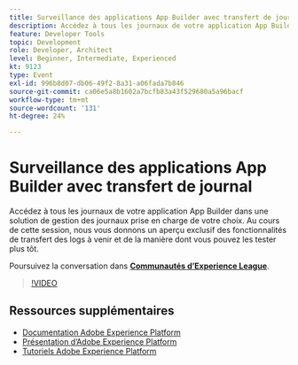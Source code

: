 ```yaml
---
title: Surveillance des applications App Builder avec transfert de journal
description: Accédez à tous les journaux de votre application App Builder dans une solution de gestion des journaux prise en charge de votre choix. Au cours de cette session, nous vous donnons un aperçu exclusif des fonctionnalités de transfert des logs à venir et de la manière dont vous pouvez les tester plus tôt.
feature: Developer Tools
topic: Development
role: Developer, Architect
level: Beginner, Intermediate, Experienced
kt: 9123
type: Event
exl-id: 996b8d07-db06-49f2-8a31-a06fada7b846
source-git-commit: ca06e5a8b1602a7bcfb83a43f529680a5a96bacf
workflow-type: tm+mt
source-wordcount: '131'
ht-degree: 24%

---
```


# Surveillance des applications App Builder avec transfert de journal

Accédez à tous les journaux de votre application App Builder dans une solution de gestion des journaux prise en charge de votre choix. Au cours de cette session, nous vous donnons un aperçu exclusif des fonctionnalités de transfert des logs à venir et de la manière dont vous pouvez les tester plus tôt.

Poursuivez la conversation dans **[Communautés d’Experience League](https://adobe.ly/3zXM3rp)**.

>[!VIDEO](https://video.tv.adobe.com/v/337568/?quality=12&learn=on&hidetitle=true)

## Ressources supplémentaires

- [Documentation Adobe Experience Platform](https://experienceleague.adobe.com/docs/experience-platform.html?lang=fr)
- [Présentation d’Adobe Experience Platform](https://experienceleague.adobe.com/docs/experience-platform/landing/home.html?lang=fr)
- [Tutoriels Adobe Experience Platform](https://experienceleague.adobe.com/docs/platform-learn/tutorials/overview.html?lang=fr)

